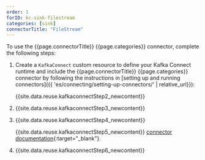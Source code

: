 ```yaml
---
order: 1
forID: kc-sink-filestream
categories: [sink]
connectorTitle: "FileStream"
---
```


To use the {{page.connectorTitle}} {{page.categories}} connector, complete the following steps:

1. Create a `KafkaConnect` custom resource to define your Kafka Connect runtime and include the {{page.connectorTitle}} {{page.categories}} connector by following the instructions in [setting up and running connectors]({{ 'es/connecting/setting-up-connectors/' | relative_url}}):

   {{site.data.reuse.kafkaconnectStep2_newcontent}}    

2. {{site.data.reuse.kafkaconnectStep3_newcontent}}  

3. {{site.data.reuse.kafkaconnectStep4_newcontent}}
   
   {{site.data.reuse.kafkaconnectStep5_newcontent}} [connector documentation](https://github.com/apache/kafka/tree/trunk/connect/file/src/main/java/org/apache/kafka/connect/file){:target="_blank"}.   
          
4. {{site.data.reuse.kafkaconnectStep6_newcontent}}
